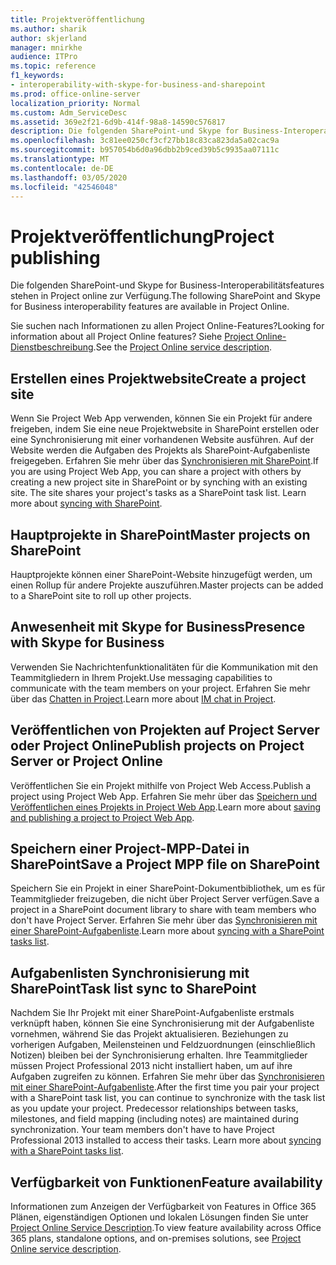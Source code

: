 ```yaml
---
title: Projektveröffentlichung
ms.author: sharik
author: skjerland
manager: mnirkhe
audience: ITPro
ms.topic: reference
f1_keywords:
- interoperability-with-skype-for-business-and-sharepoint
ms.prod: office-online-server
localization_priority: Normal
ms.custom: Adm_ServiceDesc
ms.assetid: 369e2f21-6d9b-414f-98a8-14590c576817
description: Die folgenden SharePoint-und Skype for Business-Interoperabilitätsfeatures stehen in Project online zur Verfügung.
ms.openlocfilehash: 3c81ee0250cf3cf27bb18c83ca823da5a02cac9a
ms.sourcegitcommit: b957054b6d0a96dbb2b9ced39b5c9935aa07111c
ms.translationtype: MT
ms.contentlocale: de-DE
ms.lasthandoff: 03/05/2020
ms.locfileid: "42546048"
---
```

# <a name="project-publishing"></a><span data-ttu-id="6c465-103">Projektveröffentlichung</span><span class="sxs-lookup"><span data-stu-id="6c465-103">Project publishing</span></span>

<span data-ttu-id="6c465-104">Die folgenden SharePoint-und Skype for Business-Interoperabilitätsfeatures stehen in Project online zur Verfügung.</span><span class="sxs-lookup"><span data-stu-id="6c465-104">The following SharePoint and Skype for Business interoperability features are available in Project Online.</span></span>
  
<span data-ttu-id="6c465-105">Sie suchen nach Informationen zu allen Project Online-Features?</span><span class="sxs-lookup"><span data-stu-id="6c465-105">Looking for information about all Project Online features?</span></span> <span data-ttu-id="6c465-106">Siehe [Project Online-Dienstbeschreibung](project-online-service-description.md).</span><span class="sxs-lookup"><span data-stu-id="6c465-106">See the [Project Online service description](project-online-service-description.md).</span></span>
  
## <a name="create-a-project-site"></a><span data-ttu-id="6c465-107">Erstellen eines Projektwebsite</span><span class="sxs-lookup"><span data-stu-id="6c465-107">Create a project site</span></span>

<span data-ttu-id="6c465-p102">Wenn Sie Project Web App verwenden, können Sie ein Projekt für andere freigeben, indem Sie eine neue Projektwebsite in SharePoint erstellen oder eine Synchronisierung mit einer vorhandenen Website ausführen. Auf der Website werden die Aufgaben des Projekts als SharePoint-Aufgabenliste freigegeben. Erfahren Sie mehr über das [Synchronisieren mit SharePoint](https://go.microsoft.com/fwlink/p/?LinkId=271352).</span><span class="sxs-lookup"><span data-stu-id="6c465-p102">If you are using Project Web App, you can share a project with others by creating a new project site in SharePoint or by synching with an existing site. The site shares your project's tasks as a SharePoint task list. Learn more about [syncing with SharePoint](https://go.microsoft.com/fwlink/p/?LinkId=271352).</span></span>
  
## <a name="master-projects-on-sharepoint"></a><span data-ttu-id="6c465-111">Hauptprojekte in SharePoint</span><span class="sxs-lookup"><span data-stu-id="6c465-111">Master projects on SharePoint</span></span>

<span data-ttu-id="6c465-112">Hauptprojekte können einer SharePoint-Website hinzugefügt werden, um einen Rollup für andere Projekte auszuführen.</span><span class="sxs-lookup"><span data-stu-id="6c465-112">Master projects can be added to a SharePoint site to roll up other projects.</span></span> 
  
## <a name="presence-with-skype-for-business"></a><span data-ttu-id="6c465-113">Anwesenheit mit Skype for Business</span><span class="sxs-lookup"><span data-stu-id="6c465-113">Presence with Skype for Business</span></span>

<span data-ttu-id="6c465-114">Verwenden Sie Nachrichtenfunktionalitäten für die Kommunikation mit den Teammitgliedern in Ihrem Projekt.</span><span class="sxs-lookup"><span data-stu-id="6c465-114">Use messaging capabilities to communicate with the team members on your project.</span></span> <span data-ttu-id="6c465-115">Erfahren Sie mehr über das [Chatten in Project](https://go.microsoft.com/fwlink/p/?LinkId=271351).</span><span class="sxs-lookup"><span data-stu-id="6c465-115">Learn more about [IM chat in Project](https://go.microsoft.com/fwlink/p/?LinkId=271351).</span></span>
  
## <a name="publish-projects-on-project-server-or-project-online"></a><span data-ttu-id="6c465-116">Veröffentlichen von Projekten auf Project Server oder Project Online</span><span class="sxs-lookup"><span data-stu-id="6c465-116">Publish projects on Project Server or Project Online</span></span>

<span data-ttu-id="6c465-117">Veröffentlichen Sie ein Projekt mithilfe von Project Web Access.</span><span class="sxs-lookup"><span data-stu-id="6c465-117">Publish a project using Project Web App.</span></span> <span data-ttu-id="6c465-118">Erfahren Sie mehr über das [Speichern und Veröffentlichen eines Projekts in Project Web App](https://go.microsoft.com/fwlink/p/?LinkId=271354).</span><span class="sxs-lookup"><span data-stu-id="6c465-118">Learn more about [saving and publishing a project to Project Web App](https://go.microsoft.com/fwlink/p/?LinkId=271354).</span></span>
  
## <a name="save-a-project-mpp-file-on-sharepoint"></a><span data-ttu-id="6c465-119">Speichern einer Project-MPP-Datei in SharePoint</span><span class="sxs-lookup"><span data-stu-id="6c465-119">Save a Project MPP file on SharePoint</span></span>

<span data-ttu-id="6c465-120">Speichern Sie ein Projekt in einer SharePoint-Dokumentbibliothek, um es für Teammitglieder freizugeben, die nicht über Project Server verfügen.</span><span class="sxs-lookup"><span data-stu-id="6c465-120">Save a project in a SharePoint document library to share with team members who don't have Project Server.</span></span> <span data-ttu-id="6c465-121">Erfahren Sie mehr über das [Synchronisieren mit einer SharePoint-Aufgabenliste](https://go.microsoft.com/fwlink/p/?LinkId=271353).</span><span class="sxs-lookup"><span data-stu-id="6c465-121">Learn more about [syncing with a SharePoint tasks list](https://go.microsoft.com/fwlink/p/?LinkId=271353).</span></span>
  
## <a name="task-list-sync-to-sharepoint"></a><span data-ttu-id="6c465-122">Aufgabenlisten Synchronisierung mit SharePoint</span><span class="sxs-lookup"><span data-stu-id="6c465-122">Task list sync to SharePoint</span></span>

<span data-ttu-id="6c465-p106">Nachdem Sie Ihr Projekt mit einer SharePoint-Aufgabenliste erstmals verknüpft haben, können Sie eine Synchronisierung mit der Aufgabenliste vornehmen, während Sie das Projekt aktualisieren. Beziehungen zu vorherigen Aufgaben, Meilensteinen und Feldzuordnungen (einschließlich Notizen) bleiben bei der Synchronisierung erhalten. Ihre Teammitglieder müssen Project Professional 2013 nicht installiert haben, um auf ihre Aufgaben zugreifen zu können. Erfahren Sie mehr über das [Synchronisieren mit einer SharePoint-Aufgabenliste](https://go.microsoft.com/fwlink/p/?LinkId=271353).</span><span class="sxs-lookup"><span data-stu-id="6c465-p106">After the first time you pair your project with a SharePoint task list, you can continue to synchronize with the task list as you update your project. Predecessor relationships between tasks, milestones, and field mapping (including notes) are maintained during synchronization. Your team members don't have to have Project Professional 2013 installed to access their tasks. Learn more about [syncing with a SharePoint tasks list](https://go.microsoft.com/fwlink/p/?LinkId=271353).</span></span>
  
## <a name="feature-availability"></a><span data-ttu-id="6c465-127">Verfügbarkeit von Funktionen</span><span class="sxs-lookup"><span data-stu-id="6c465-127">Feature availability</span></span>

<span data-ttu-id="6c465-128">Informationen zum Anzeigen der Verfügbarkeit von Features in Office 365 Plänen, eigenständigen Optionen und lokalen Lösungen finden Sie unter [Project Online Service Description](project-online-service-description.md).</span><span class="sxs-lookup"><span data-stu-id="6c465-128">To view feature availability across Office 365 plans, standalone options, and on-premises solutions, see [Project Online service description](project-online-service-description.md).</span></span>
  

